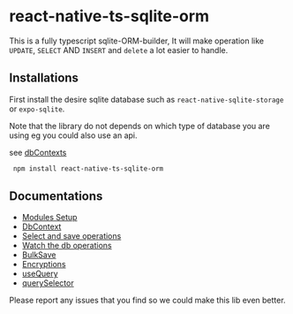 # react-native-ts-sqlite-orm
  This is a fully typescript sqlite-ORM-builder, It will make operation like `UPDATE`, `SELECT` AND `INSERT` and `delete` a lot easier to handle.

 ## Installations

First install the desire sqlite database such as `react-native-sqlite-storage` or `expo-sqlite`.

Note that the library do not depends on which type of database you are using eg you could also use an api.

see [dbContexts](https://github.com/1-AlenToma/react-native-ts-sqlite-orm/blob/main/documentations/dbContexts.md)

```sh
 npm install react-native-ts-sqlite-orm
```

## Documentations
* [Modules Setup](https://github.com/1-AlenToma/react-native-ts-sqlite-orm/blob/main/documentations/SetupModules.md)
* [DbContext](https://github.com/1-AlenToma/react-native-ts-sqlite-orm/blob/main/documentations/dbContexts.md)
* [Select and save operations](https://github.com/1-AlenToma/react-native-ts-sqlite-orm/blob/main/documentations/Select_and_Save.md)
* [Watch the db operations](https://github.com/1-AlenToma/react-native-ts-sqlite-orm/blob/main/documentations/Watcher.md)
* [BulkSave](https://github.com/1-AlenToma/react-native-ts-sqlite-orm/blob/main/documentations/BulkSave.md)
* [Encryptions](https://github.com/1-AlenToma/react-native-ts-sqlite-orm/blob/main/documentations/Encryptions.md)
* [useQuery](https://github.com/1-AlenToma/react-native-ts-sqlite-orm/blob/main/documentations/useQuery.md)
* [querySelector](https://github.com/1-AlenToma/react-native-ts-sqlite-orm/blob/main/documentations/querySelector.md)

Please report any issues that you find so we could make this lib even better.

